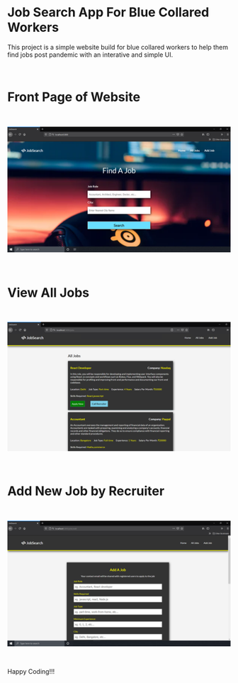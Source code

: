 # Job Search App For Blue Collared Workers

This project is a simple website build for blue collared workers to help them find jobs post pandemic with an interative and simple UI.

<br/>

# Front Page of Website

<br/>

![](public/img/home-page.png)

<br/>

# View All Jobs

<br/>

![](public/img/jobs-page.png)

<br/>

# Add New Job by Recruiter 

<br/>

![](public/img/add-page.png)

<br/>

Happy Coding!!!
